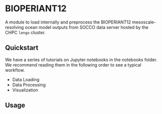 # BIOPERIANT12
A module to load internally and preprocess the BIOPERIANT12 mesoscale-resolving ocean model outputs from SOCCO data server hosted by the CHPC `lengo` cluster.


## Quickstart
We have a series of tutorials on Jupyter notebooks in the notebooks folder. We recommend reading them in the following order to see a typical workflow.
* Data Loading
* Data Processing
* Visualization

## Usage


